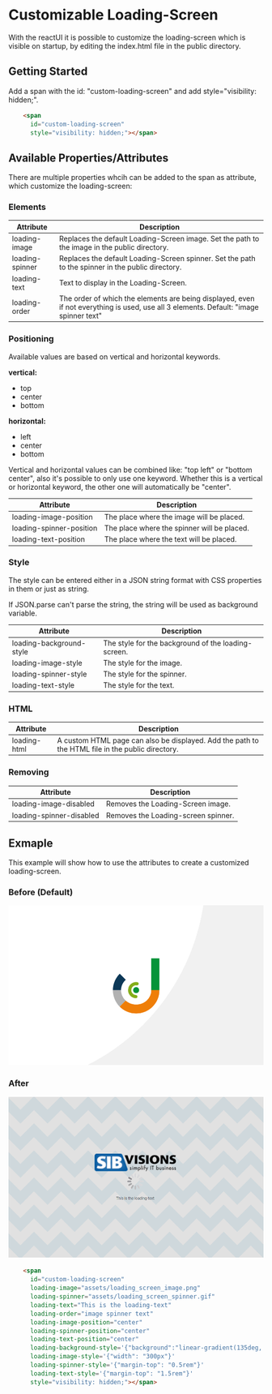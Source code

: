 # Customizable Loading-Screen
With the reactUI it is possible to customize the loading-screen which is visible on startup, by editing the index.html file in the public directory.

## Getting Started
Add a span with the id: "custom-loading-screen" and add style="visibility: hidden;".


```html
    <span 
      id="custom-loading-screen"
      style="visibility: hidden;"></span>
```

## Available Properties/Attributes
There are multiple properties whcih can be added to the span as attribute, which customize the loading-screen:

### Elements
Attribute | Description
--- | --- |
loading-image | Replaces the default Loading-Screen image. Set the path to the image in the public directory.
loading-spinner | Replaces the default Loading-Screen spinner. Set the path to the spinner in the public directory.
loading-text | Text to display in the Loading-Screen.
loading-order | The order of which the elements are being displayed, even if not everything is used, use all 3 elements. Default: "image spinner text"

### Positioning
Available values are based on vertical and horizontal keywords. 

**vertical:** 
- top 
- center 
- bottom
      
**horizontal:** 
- left 
- center 
- bottom

Vertical and horizontal values can be combined like: "top left" or "bottom center", also it's possible to only use one keyword.
Whether this is a vertical or horizontal keyword, the other one will automatically be "center".

Attribute | Description
--- | --- |
loading-image-position | The place where the image will be placed.
loading-spinner-position | The place where the spinner will be placed.
loading-text-position | The place where the text will be placed.

### Style
The style can be entered either in a JSON string format with CSS properties in them or just as string.

If JSON.parse can't parse the string, the string will be used as background variable.

Attribute | Description
--- | --- |
loading-background-style | The style for the background of the loading-screen.
loading-image-style | The style for the image.
loading-spinner-style | The style for the spinner.
loading-text-style | The style for the text.

### HTML
Attribute | Description
--- | --- |
loading-html | A custom HTML page can also be displayed. Add the path to the HTML file in the public directory.

### Removing
Attribute | Description
--- | --- |
loading-image-disabled | Removes the Loading-Screen image.
loading-spinner-disabled | Removes the Loading-screen spinner.

## Exmaple
This example will show how to use the attributes to create a customized loading-screen.

### Before (Default)
![loading-screen-before](../../readme-imgs/loading-screen-before.PNG)

### After
![loading-screen-after](../../readme-imgs/loading-screen-after.PNG)

```html
    <span 
      id="custom-loading-screen"
      loading-image="assets/loading_screen_image.png"
      loading-spinner="assets/loading_screen_spinner.gif"
      loading-text="This is the loading-text"
      loading-order="image spinner text"
      loading-image-position="center"
      loading-spinner-position="center"
      loading-text-position="center"
      loading-background-style='{"background":"linear-gradient(135deg, #e1e1e1 25%, transparent 25%) -50px 0, linear-gradient(225deg, #e1e1e1 25%, transparent 25%) -50px 0, linear-gradient(315deg, #e1e1e1 25%, transparent 25%), linear-gradient(45deg, #e1e1e1 25%, transparent 25%)", "background-size":"100px 100px", "background-color":"#cfd8dc"}'
      loading-image-style='{"width": "300px"}'
      loading-spinner-style='{"margin-top": "0.5rem"}'
      loading-text-style='{"margin-top": "1.5rem"}'
      style="visibility: hidden;"></span>
```